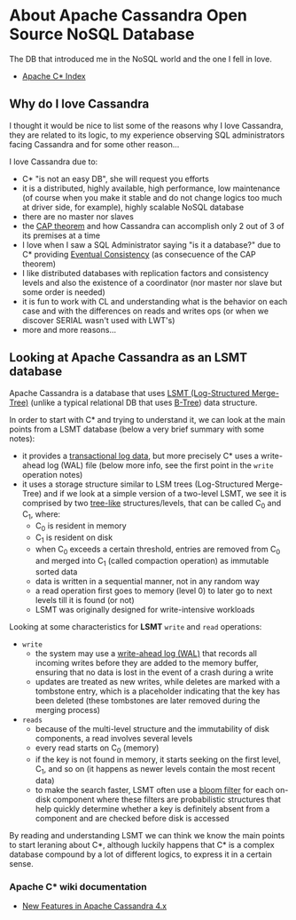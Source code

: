 # About Apache Cassandra Open Source NoSQL Database

The DB that introduced me in the NoSQL world and the one I fell in love.

- [Apache C\* Index](https://cassandra.apache.org/_/index.html)

## Why do I love Cassandra

I thought it would be nice to list some of the reasons why I love Cassandra, they are related to its logic, to my experience observing SQL administrators facing Cassandra and for some other reason... 

I love Cassandra due to:

- C\* "is not an easy DB", she will request you efforts
- it is a distributed, highly available, high performance, low maintenance (of course when you make it stable and do not change logics too much at driver side, for example), highly scalable NoSQL database 
- there are no master nor slaves
- the [CAP theorem](https://en.wikipedia.org/wiki/CAP_theorem) and how Cassandra can accomplish only 2 out of 3 of its premises at a time
- I love when I saw a SQL Administrator saying "is it a database?" due to C\* providing [Eventual Consistency](https://cassandra.apache.org/doc/latest/cassandra/architecture/guarantees.html#eventual-consistency) (as consecuence of the CAP theorem)
- I like distributed databases with replication factors and consistency levels and also the existence of a coordinator (nor master nor slave but some order is needed)
- it is fun to work with CL and understanding what is the behavior on each case and with the differences on reads and writes ops (or when we discover SERIAL wasn't used with LWT's)
- more and more reasons...


## Looking at Apache Cassandra as an LSMT database

Apache Cassandra is a database that uses [LSMT (Log-Structured Merge-Tree)](https://en.wikipedia.org/wiki/Log-structured_merge-tree) (unlike a typical relational DB that uses [B-Tree](https://en.wikipedia.org/wiki/B-tree)) data structure. 

In order to start with C\* and trying to understand it, we can look at the main points from a LSMT database (below a very brief summary with some notes):
- it provides a [transactional log data](https://en.wikipedia.org/wiki/Transaction_log), but more precisely C\* uses a write-ahead log (WAL) file (below more info, see the first point in the `write` operation notes)
- it uses a storage structure similar to LSM trees (Log-Structured Merge-Tree) and if we look at a simple version of a two-level LSMT, we see it is comprised by two [tree-like](https://en.wikipedia.org/wiki/Tree_(abstract_data_type)) structures/levels, that can be called C<sub>0</sub> and C<sub>1</sub>, where:
    - C<sub>0</sub> is resident in memory
    - C<sub>1</sub> is resident on disk
    - when C<sub>0</sub> exceeds a certain threshold, entries are removed from C<sub>0</sub> and merged into C<sub>1</sub> (called compaction operation) as immutable sorted data
    - data is written in a sequential manner, not in any random way
    - a read operation first goes to memory (level 0) to later go to next levels till it is found (or not)
    - LSMT was originally designed for write-intensive workloads

Looking at some characteristics for **LSMT** `write` and `read` operations:
- `write`
    - the system may use a [write-ahead log (WAL)](https://en.wikipedia.org/wiki/Write-ahead_log) that records all incoming writes before they are added to the memory buffer, ensuring that no data is lost in the event of a crash during a write
    - updates are treated as new writes, while deletes are marked with a tombstone entry, which is a placeholder indicating that the key has been deleted (these tombstones are later removed during the merging process)
- `reads`
    - because of the multi-level structure and the immutability of disk components, a read involves several levels
    - every read starts on C<sub>0</sub> (memory)
    - if the key is not found in memory, it starts seeking on the first level, C<sub>1</sub>, and so on (it happens as newer levels contain the most recent data)
    - to make the search faster, LSMT often use a [bloom filter](https://en.wikipedia.org/wiki/Bloom_filter) for each on-disk component where these filters are probabilistic structures that help quickly determine whether a key is definitely absent from a component and are checked before disk is accessed

By reading and understanding LSMT we can think we know the main points to start leraning about C\*, although luckily happens that C\* is a complex database compound by a lot of different logics, to express it in a certain sense.

### Apache C\* wiki documentation
- [New Features in Apache Cassandra 4.x](cass-4-key-points.md)
